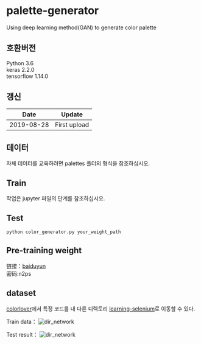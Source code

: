 # palette-generator
Using deep learning method(GAN) to generate color palette


## 호환버전

Python 3.6  
keras 2.2.0  
tensorflow 1.14.0



## 갱신

| Date       | Update       |
| ---------- | ------------ |
| 2019-08-28 | First upload |

## 데이터

자체 데이터를 교육하려면 palettes 폴더의 형식을 참조하십시오.



## Train

작업은 jupyter 파일의 단계를 참조하십시오.

## Test

```
python color_generator.py your_weight_path
```

## Pre-training weight
链接：[baiduyun](https://pan.baidu.com/s/1Qv7JkkKURRAdmOqIzsBbSg)  
密码:n2ps


## dataset
[colorlover](https://www.colourlovers.com/)에서 특정 코드를 내 다른 디렉토리 [learning-selenium](https://github.com/ray0809/learning-selenium)로 이동할 수 있다.



Train data：
![dir_network](./images/training_samples.jpg)

Test result：
![dir_network](./images/training_results.jpg)
